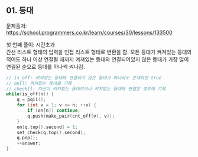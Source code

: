 ## 01. 등대 ##
문제출처: https://school.programmers.co.kr/learn/courses/30/lessons/133500

첫 번째 풀이: 시간초과  
간선 리스트 형태의 입력을 인접 리스트 형태로 변환을 함. 모든 등대가 켜져있는 등대와 적어도 하나 이상 연결될 때까지 켜져있는 등대와 연결되어있지 않은 등대가 가장 많이 연결된 순으로 등대를 하나씩 켜나감.
``` C++
// is_off: 켜져있는 등대와 연결되지 않은 등대가 하나라도 존재하면 true
// on[]: 켜져있는 등대를 기록
// check[]: 자신이 켜져있는 등대이거나 켜져있는 등대와 연결된 경우에 기록
while(is_off(n)) {
    q = pqii();
    for (int v = 1; v <= n; ++v) {
        if (on[n]) continue;
        q.push(make_pair(cnt_off(v), v));
    }
    on[q.top().second] = 1;
    set_check(q.top().second);
    q.pop();
    ++answer;
}
```